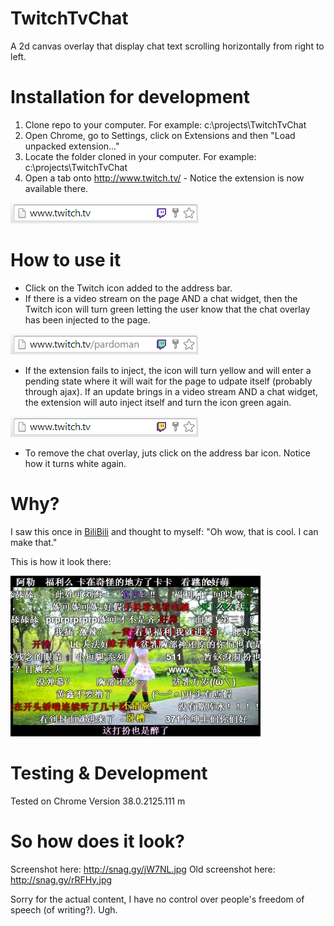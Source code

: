 TwitchTvChat
============

A 2d canvas overlay that display chat text scrolling horizontally from right to left.

Installation for development
============================
1. Clone repo to your computer. For example: c:\projects\TwitchTvChat
2. Open Chrome, go to Settings, click on Extensions and then "Load unpacked extension..."
3. Locate the folder cloned in your computer. For example: c:\projects\TwitchTvChat
4. Open a tab onto  http://www.twitch.tv/  - Notice the extension is now available there.

![Icon in address bar](/docs/chatWaiting.png?raw=true)

How to use it
=============
- Click on the Twitch icon added to the address bar.
- If there is a video stream on the page AND a chat widget, then the Twitch icon will turn green letting the user know that the chat overlay has been injected to the page.

![Icon extension injected](/docs/chatInjected.png?raw=true)

- If the extension fails to inject, the icon will turn yellow and will enter a pending state where it will wait for the page to udpate itself (probably through ajax). If an update brings in a video stream AND a chat widget, the extension will auto inject itself and turn the icon green again.

![Icon extension inject-pending](/docs/chatInjectPending.png?raw=true)

- To remove the chat overlay, juts click on the address bar icon. Notice how it turns white again.

Why?
====
I saw this once in [BiliBili](http://www.bilibili.com/) and thought to myself: "Oh wow, that is cool.  I can make that."

This is how it look there:

![BiliBili reference](/docs/BiliBiliRef.jpg?raw=true)

Testing & Development
=====================
Tested on Chrome Version 38.0.2125.111 m

So how does it look?
=====================
Screenshot here: http://snag.gy/jW7NL.jpg
Old screenshot here: http://snag.gy/rRFHy.jpg

Sorry for the actual content, I have no control over people's freedom of speech (of writing?). Ugh.
